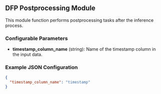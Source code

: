 ## DFP Postprocessing Module

This module function performs postprocessing tasks after the inference process.

### Configurable Parameters

- **timestamp_column_name** (string): Name of the timestamp column in the input data.

### Example JSON Configuration

```json
{
  "timestamp_column_name": "timestamp"
}
```